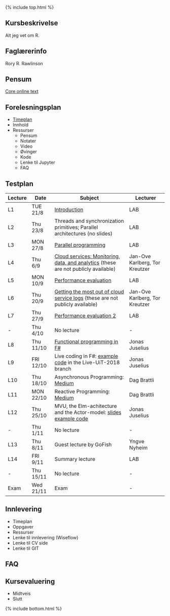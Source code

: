 {% include top.html %}
<!--For å endre fagtittel, fagundertittel, bakgrunn og fagbilde gjør endringer i config.yml->
<!--Gjør endringer under her-->



## Kursbeskrivelse 

Alt jeg vet om R.

## Faglærerinfo
Rory R. Rawlinson
## Pensum
[Core online text](https://www.core-econ.org/the-economy/book/text/0-3-contents.html)

## Forelesningsplan
- [Timeplan](http://timeplan.uit.no/emne_timeplan.php?sem=21h&module%5B%5D=SOK-1004-1)
- Innhold
- Ressurser
  - Pensum
  - Notater
  - Video
  - Øvinger
  - Kode
  - Lenke til Jupyter
  - FAQ


## Testplan
| Lecture | Date      | Subject                                                              | Lecturer  |
|---------|-----------|----------------------------------------------------------------------|-----------|
| L1      | TUE 21/8  | [Introduction](lectures/01-introduction.pptx)                        | LAB       |
| L2      | Thu 23/8  | Threads and synchronization primitives; Parallel architectures (no slides) | LAB |
| L3      | MON 27/8  | [Parallel programming](lectures/03-parallel-programs.pptx)           | LAB        |
| L4      | Thu 6/9   | [Cloud services: Monitoring, data, and analytics](https://github.com/uit-inf-2202-f18/private-lecture-notes) (these are not publicly available) | Jan-Ove Karlberg, Tor Kreutzer |
| L5      | MON 10/9  | [Performance evaluation](lectures/05-performance-evaluation.pptx)    | LAB       |
| L6      | Thu 20/9  | [Getting the most out of cloud service logs](https://github.com/uit-inf-2202-f18/private-lecture-notes) (these are not publicly available) | Jan-Ove Karlberg, Tor Kreutzer |
| L7      | Thu 27/9  | [Performance evaluation 2](lectures/07-performance-evaluation2.pptx) | LAB       |
| -       | Thu 4/10  | No lecture                                                           | -         |
| L8      | Thu 11/10 | [Functional programming in F#](lectures/08-fsharp.pdf)                | Jonas Juselius |
| L9      | FRI 12/10 | Live coding in F#: [example code](https://github.com/juselius/FSharpByExample) in the Live-UiT-2018 branch | Jonas Juselius |
| L10     | Thu 18/10 | Asynchronous Programming: [Medium](https://medium.com/@dagbrattli/asynchronicity-in-f-eb4c952f0035) | Dag Brattli |
| L11     | MON 22/10 | Reactive Programming: [Medium](https://medium.com/@dagbrattli/4540377d02fa)           | Dag Brattli |
| L12     | Thu 25/10 | MVU, the Elm-achitecture and the Actor-model: [slides]( https://github.com/juselius/FSharpByExample/tree/master/slides) [example code](https://github.com/juselius/FSharpByExample)  | Jonas Juselius |
| -       | Thu 1/11  | No lecture                                    | -         |
| L13     | Thu 8/11  | Guest lecture by GoFish                       | Yngve Nyheim | 
| L14     | FRI 9/11  | Summary lecture                               | LAB       |
| -       | Thu 15/11 | No lecture                                    | -         |
| Exam    | Wed 21/11 | Exam                                          | -         |


## Innlevering
- Timeplan
- Oppgaver
- Ressurser
- Lenke til innlevering (Wiseflow)
- Lenke til CV side
- Lenke til GIT

## FAQ

## Kursevaluering
- Midtveis
- Slutt




<!--Gjør endringer over her-->
{% include bottom.html %}


























